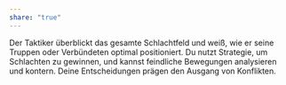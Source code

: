 ```yaml
---
share: "true"
---
```

Der Taktiker überblickt das gesamte Schlachtfeld und weiß, wie er seine Truppen oder Verbündeten optimal positioniert. Du nutzt Strategie, um Schlachten zu gewinnen, und kannst feindliche Bewegungen analysieren und kontern. Deine Entscheidungen prägen den Ausgang von Konflikten.